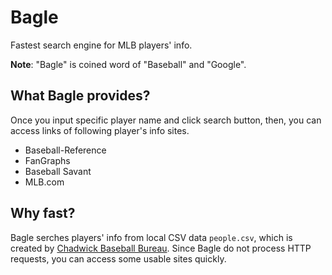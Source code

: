 # Bagle

Fastest search engine for MLB players' info. 

**Note**: "Bagle" is coined word of "Baseball" and "Google".

## What Bagle provides?

Once you input specific player name and click search button, then, you can access links of following player's info sites.

- Baseball-Reference
- FanGraphs
- Baseball Savant
- MLB.com

## Why fast?

Bagle serches players' info from local CSV data `people.csv`, which is created by [Chadwick Baseball Bureau](https://github.com/chadwickbureau). Since Bagle do not process HTTP requests, you can access some usable sites quickly.